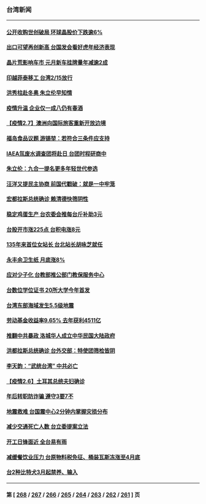 ### 台湾新闻
---
#### [公开收购世创破局 环球晶股价下跌逾6%](../../pages/ncid1349361/n13560460.md) 
#### [出口可望再创新高 台国发会看好虎年经济表现](../../pages/ncid1349361/n13560452.md) 
#### [晶片荒影响车市 元月新车挂牌量年减逾2成](../../pages/ncid1349361/n13560627.md) 
#### [印越菲泰移工 台湾2/15放行](../../pages/ncid1349361/n13560596.md) 
#### [洪秀柱赴冬奥 朱立伦早知情](../../pages/ncid1349361/n13560701.md) 
#### [疫情升温 企业仅一成八仍有春酒](../../pages/ncid1349361/n13560653.md) 
#### [【疫情2.7】澳洲向国际旅客重新开放边境](../../pages/ncid1349361/n13560331.md) 
#### [福岛食品议题 游锡堃：若符合三条件应支持](../../pages/ncid1349361/n13560708.md) 
#### [IAEA氚废水调查团将赴日 台团时程研商中](../../pages/ncid1349361/n13560714.md) 
#### [朱立伦：九合一提名更多年轻世代参选](../../pages/ncid1349361/n13560699.md) 
#### [汪洋又提民主协商 前国代戳破：就是一中牢笼](../../pages/ncid1349361/n13560632.md) 
#### [宏都拉斯总统确诊 赖清德快筛阴性](../../pages/ncid1349361/n13560634.md) 
#### [稳定鸡蛋生产 台农委会推每台斤补助3元](../../pages/ncid1349361/n13560629.md) 
#### [台股开市涨225点 台积电涨8元](../../pages/ncid1349361/n13560588.md) 
#### [135年来首位女站长 台北站长胡咏芝就任](../../pages/ncid1349361/n13560644.md) 
#### [永丰余卫生纸 月底涨8%](../../pages/ncid1349361/n13560638.md) 
#### [应对少子化 台教部推公部门教保服务中心](../../pages/ncid1349361/n13560649.md) 
#### [台数位学位证书 20所大学今年首发](../../pages/ncid1349361/n13560651.md) 
#### [台湾东部海域发生5.5级地震](../../pages/ncid1349361/n13560535.md) 
#### [劳动基金收益率9.65%  去年获利4511亿](../../pages/ncid1349361/n13560344.md) 
#### [推翻中共暴政 洛城华人成立中华民国大陆政府](../../pages/ncid1349361/n13559605.md) 
#### [洪都拉斯总统确诊 台外交部：特使团筛检皆阴](../../pages/ncid1349361/n13559781.md) 
#### [李天韵：“武统台湾” 中共必亡](../../pages/ncid1349361/n13531538.md) 
#### [【疫情2.6】土耳其总统夫妇确诊](../../pages/ncid1349361/n13558296.md) 
#### [年后转职防诈骗 遵守3要7不](../../pages/ncid1349361/n13558617.md) 
#### [地震救难 台国震中心2分钟内掌握灾损分布](../../pages/ncid1349361/n13558614.md) 
#### [减少交通死亡人数 台立委提案立法](../../pages/ncid1349361/n13558611.md) 
#### [开工日锋面近 全台易有雨](../../pages/ncid1349361/n13558607.md) 
#### [减缓餐饮业压力 台原物料税免征、桶装瓦斯冻涨至4月底](../../pages/ncid1349361/n13558605.md) 
#### [台2种比特犬3月起禁养、输入](../../pages/ncid1349361/n13558619.md) 

---
#### 第 [ [268](./268.md) / [267](./267.md) / [266](./266.md) / [265](./265.md) / [264](./264.md) / [263](./263.md) / [262](./262.md) / [261](./261.md) ] 页
